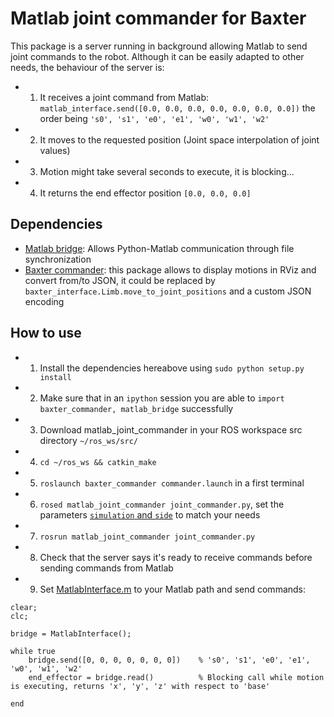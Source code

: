 # Matlab joint commander for Baxter

This package is a server running in background allowing Matlab to send joint commands to the robot.
Although it can be easily adapted to other needs, the behaviour of the server is:
* 1) It receives a joint command from Matlab: `matlab_interface.send([0.0, 0.0, 0.0, 0.0, 0.0, 0.0, 0.0])` the order being `'s0', 's1', 'e0', 'e1', 'w0', 'w1', 'w2'`
* 2) It moves to the requested position (Joint space interpolation of joint values)
* 3) Motion might take several seconds to execute, it is blocking...
* 4) It returns the end effector position `[0.0, 0.0, 0.0]`

## Dependencies
* [Matlab bridge](https://github.com/baxter-flowers/matlab_bridge): Allows Python-Matlab communication through file synchronization
* [Baxter commander](https://github.com/baxter-flowers/baxter_commander): this package allows to display motions in RViz and convert from/to JSON, it could be replaced by `baxter_interface.Limb.move_to_joint_positions` and a custom JSON encoding

## How to use

* 1) Install the dependencies hereabove using `sudo python setup.py install`
* 2) Make sure that in an `ipython` session you are able to `import baxter_commander, matlab_bridge` successfully
* 3) Download matlab_joint_commander in your ROS workspace src directory `~/ros_ws/src/`
* 4) `cd ~/ros_ws && catkin_make`
* 5) `roslaunch baxter_commander commander.launch` in a first terminal
* 6) `rosed matlab_joint_commander joint_commander.py`, set the parameters [`simulation` and `side`](scripts/joint_commander.py#L10-L11) to match your needs
* 7) `rosrun matlab_joint_commander joint_commander.py`
* 8) Check that the server says it's ready to receive commands before sending commands from Matlab
* 9) Set [MatlabInterface.m](https://github.com/baxter-flowers/matlab_bridge/blob/master/matlab_source/MatlabInterface.m) to your Matlab path and send commands:
```
clear;
clc;

bridge = MatlabInterface();

while true
    bridge.send([0, 0, 0, 0, 0, 0, 0])    % 's0', 's1', 'e0', 'e1', 'w0', 'w1', 'w2'
    end_effector = bridge.read()          % Blocking call while motion is executing, returns 'x', 'y', 'z' with respect to 'base'

end
```
